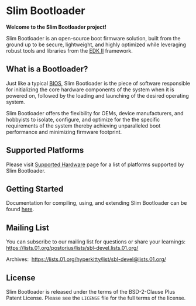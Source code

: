 Slim Bootloader
================

**Welcome to the Slim Bootloader project!**

Slim Bootloader is an open-source boot firmware solution, built from the
ground up to be secure, lightweight, and highly optimized while leveraging
robust tools and libraries from the [EDK II](https://www.tianocore.org/edk2/)
framework.

What is a Bootloader?
---------------------
Just like a typical [BIOS](https://en.wikipedia.org/wiki/BIOS), Slim Bootloader
is the piece of software responsible for initializing the core hardware
components of the system when it is powered on, followed by the loading and
launching of the desired operating system.

Slim Bootloader offers the flexibility for OEMs, device manufacturers, and hobbyists
to isolate, configure, and optimize for the the specific requirements of the system 
thereby achieving unparalleled boot performance and minimizing firmware footprint.

Supported Platforms
-------------------
Please visit [Supported Hardware](https://slimbootloader.github.io/supported-hardware/index.html) page for a list of platforms supported by Slim Bootloader. 

Getting Started
---------------
Documentation for compiling, using, and extending Slim Bootloader can be found
[here](https://slimbootloader.github.io/).

Mailing List
--------------
You can subscribe to our mailing list for questions or share your learnings: 
https://lists.01.org/postorius/lists/sbl-devel.lists.01.org/

Archives:  https://lists.01.org/hyperkitty/list/sbl-devel@lists.01.org/

License
-------
Slim Bootloader is released under the terms of the BSD-2-Clause Plus Patent License. 
Please see the `LICENSE` file for the full terms of the license.

